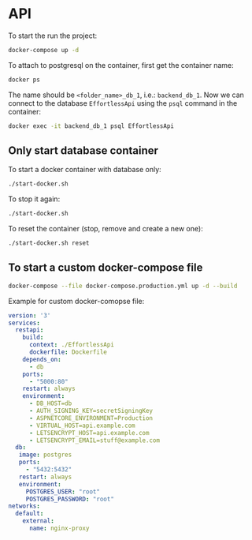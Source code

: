 # API

To start the run the project:

```bash
docker-compose up -d
```

To attach to postgresql on the container, first get the container name:

```bash
docker ps
```

The name should be `<folder_name>_db_1`, i.e.: `backend_db_1`. Now we can connect to the database `EffortlessApi` using the `psql` command in the container:

```bash
docker exec -it backend_db_1 psql EffortlessApi
```

## Only start database container

To start a docker container with database only:

```bash
./start-docker.sh
```

To stop it again:

```bash
./start-docker.sh
```

To reset the container (stop, remove and create a new one):

```bash
./start-docker.sh reset
```

## To start a custom docker-compose file

```bash
docker-compose --file docker-compose.production.yml up -d --build
```

Example for custom docker-comopse file:

```yaml
version: '3'
services:
  restapi:
    build:
      context: ./EffortlessApi
      dockerfile: Dockerfile
    depends_on:
      - db
    ports:
      - "5000:80"
    restart: always
    environment:
      - DB_HOST=db
      - AUTH_SIGNING_KEY=secretSigningKey
      - ASPNETCORE_ENVIRONMENT=Production
      - VIRTUAL_HOST=api.example.com
      - LETSENCRYPT_HOST=api.example.com
      - LETSENCRYPT_EMAIL=stuff@example.com
  db:
   image: postgres
   ports:
     - "5432:5432"
   restart: always
   environment:
     POSTGRES_USER: "root"
     POSTGRES_PASSWORD: "root"
networks:
  default:
    external:
      name: nginx-proxy
```
